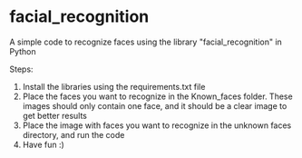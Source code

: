 # facial_recognition
A simple code to recognize faces using the library "facial_recognition" in Python

Steps:
1) Install the libraries using the requirements.txt file
2) Place the faces you want to recognize in the Known_faces folder. These images should only contain one face, and it should be a clear image to get better results
3) Place the image with faces you want to recognize in the unknown faces directory, and run the code
4) Have fun :)
